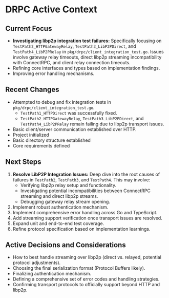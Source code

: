 # DRPC Active Context

## Current Focus

- **Investigating libp2p integration test failures:** Specifically focusing on `TestPath2_HTTPGatewayRelay`, `TestPath3_LibP2PDirect`, and `TestPath4_LibP2PRelay` in `pkg/drpc/client_integration_test.go`. Issues involve gateway relay timeouts, direct libp2p streaming incompatibility with ConnectRPC, and client relay connection timeouts.
- Refining core interfaces and types based on implementation findings.
- Improving error handling mechanisms.

## Recent Changes

- Attempted to debug and fix integration tests in `pkg/drpc/client_integration_test.go`.
    - `TestPath1_HTTPDirect` was successfully fixed.
    - `TestPath2_HTTPGatewayRelay`, `TestPath3_LibP2PDirect`, and `TestPath4_LibP2PRelay` remain failing due to libp2p transport issues.
- Basic client/server communication established over HTTP.
- Project initialized
- Basic directory structure established
- Core requirements defined

## Next Steps

1.  **Resolve LibP2P Integration Issues:** Deep dive into the root causes of failures in `TestPath2`, `TestPath3`, and `TestPath4`. This may involve:
    *   Verifying libp2p relay setup and functionality.
    *   Investigating potential incompatibilities between ConnectRPC streaming and direct libp2p streams.
    *   Debugging gateway relay stream opening.
2.  Implement robust authentication mechanism.
3.  Implement comprehensive error handling across Go and TypeScript.
4.  Add streaming support verification once transport issues are resolved.
5.  Expand unit and end-to-end test coverage.
6.  Refine protocol specification based on implementation learnings.

## Active Decisions and Considerations

- How to best handle streaming over libp2p (direct vs. relayed, potential protocol adjustments).
- Choosing the final serialization format (Protocol Buffers likely).
- Finalizing authentication mechanism.
- Defining a comprehensive set of error codes and handling strategies.
- Confirming transport protocols to officially support beyond HTTP and libp2p.

